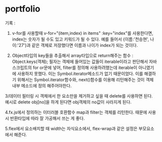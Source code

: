 # portfolio

기록 : 

1. v-for를 사용할때 v-for="(item,index) in items" :key="index"를 사용한다면, index는 숫자가 될 수도 있고 키워드가 될 수 있다.
예를 들어서 {이름:'천승현', 나이:'27'}과 같은 객체로 저장했다면 이름과 나이가 index가 되는 것이다. 

2. Object타입의 key들을 추출해서 array타입으로 return해주는 함수 : Object.keys(객체); 필자는 객체에 들어있는 값들이 iterable이라고 판단해서 자바스크립트의 for or문에 넣어, filter를 정의해 사용하려했는데 iterable이 아니였기에 사용하지 못했다. 이는 Symbol.iterator메소드가 없기 때문이었다. 이를 해결하기 위해서는 Symbol.iterator함수와, next()함수를 이용해 리턴해주는 것이 객체 내부 메소드에 정의 해주어야한다.

3/데이터 필터링 시 객체에서 한 요소만을 제거하고 싶을 때 delete를 사용하면 된다. 
예시로 delete obj[no]을 하게 된다면 obj객체의 no값이 사라지게 된다.

4.fx.js에서 정의하는 이터러블 호환함수 map과 filter는 객체를 리턴한다. 때문에 사용시 반환타입에 따라 잘 가공해서 쓰는 게 좋다.

5.flex에서 요소배치할 때 width는 자식요소에서, flex-wrap과 같은 설정은 부모요소에서 해준다.
